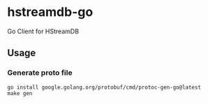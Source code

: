 # hstreamdb-go
Go Client for HStreamDB

## Usage
### Generate proto file
``` shell
go install google.golang.org/protobuf/cmd/protoc-gen-go@latest
make gen
```
